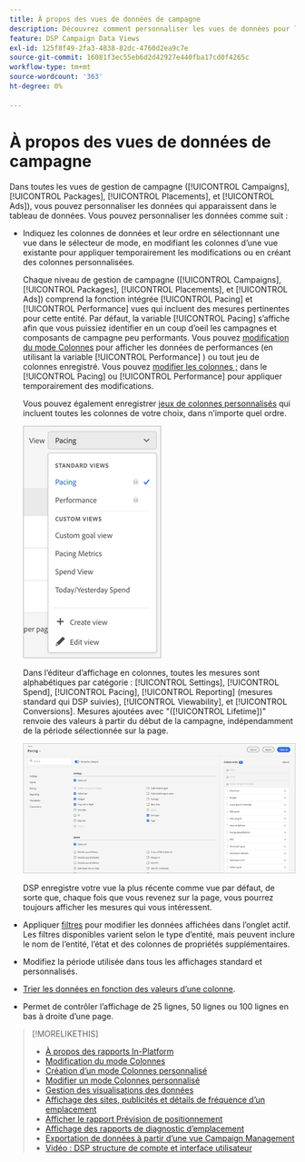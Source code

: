 ```yaml
---
title: À propos des vues de données de campagne
description: Découvrez comment personnaliser les vues de données pour les campagnes, les packages, les emplacements et les publicités.
feature: DSP Campaign Data Views
exl-id: 125f8f49-2fa3-4838-82dc-4760d2ea9c7e
source-git-commit: 16081f3ec55eb6d2d42927e440fba17cd0f4265c
workflow-type: tm+mt
source-wordcount: '363'
ht-degree: 0%

---
```


# À propos des vues de données de campagne

Dans toutes les vues de gestion de campagne ([!UICONTROL Campaigns], [!UICONTROL Packages], [!UICONTROL Placements], et [!UICONTROL Ads]), vous pouvez personnaliser les données qui apparaissent dans le tableau de données. Vous pouvez personnaliser les données comme suit :

* Indiquez les colonnes de données et leur ordre en sélectionnant une vue dans le sélecteur de mode, en modifiant les colonnes d’une vue existante pour appliquer temporairement les modifications ou en créant des colonnes personnalisées.

  Chaque niveau de gestion de campagne ([!UICONTROL Campaigns], [!UICONTROL Packages], [!UICONTROL Placements], et [!UICONTROL Ads]) comprend la fonction intégrée [!UICONTROL Pacing] et [!UICONTROL Performance] vues qui incluent des mesures pertinentes pour cette entité. Par défaut, la variable [!UICONTROL Pacing] s’affiche afin que vous puissiez identifier en un coup d’oeil les campagnes et composants de campagne peu performants. Vous pouvez [modification du mode Colonnes](column-view-change.md) pour afficher les données de performances (en utilisant la variable [!UICONTROL Performance] ) ou tout jeu de colonnes enregistré. Vous pouvez [modifier les colonnes ;](column-view-edit.md) dans le [!UICONTROL Pacing] ou [!UICONTROL Performance] pour appliquer temporairement des modifications.

  Vous pouvez également enregistrer [jeux de colonnes personnalisés](column-view-create.md) qui incluent toutes les colonnes de votre choix, dans n’importe quel ordre.

  ![sélecteur de mode Colonne](/help/dsp/assets/column-view-selector.png)

  Dans l’éditeur d’affichage en colonnes, toutes les mesures sont alphabétiques par catégorie : [!UICONTROL Settings], [!UICONTROL Spend], [!UICONTROL Pacing], [!UICONTROL Reporting] (mesures standard qui DSP suivies), [!UICONTROL Viewability], et [!UICONTROL Conversions]. Mesures ajoutées avec &quot;([!UICONTROL Lifetime])&quot; renvoie des valeurs à partir du début de la campagne, indépendamment de la période sélectionnée sur la page.

  ![éditeur d’affichage des colonnes](/help/dsp/assets/column-view-editor.png)

  DSP enregistre votre vue la plus récente comme vue par défaut, de sorte que, chaque fois que vous revenez sur la page, vous pourrez toujours afficher les mesures qui vous intéressent.

* Appliquer [filtres](campaign-data-filter.md) pour modifier les données affichées dans l’onglet actif. Les filtres disponibles varient selon le type d’entité, mais peuvent inclure le nom de l’entité, l’état et des colonnes de propriétés supplémentaires.

* Modifiez la période utilisée dans tous les affichages standard et personnalisés.

* [Trier les données en fonction des valeurs d’une colonne](campaign-data-sort.md).

* Permet de contrôler l’affichage de 25 lignes, 50 lignes ou 100 lignes en bas à droite d’une page.

>[!MORELIKETHIS]
>
>* [À propos des rapports In-Platform](campaign-reports-about.md)
>* [Modification du mode Colonnes](column-view-change.md)
>* [Création d’un mode Colonnes personnalisé](column-view-create.md)
>* [Modifier un mode Colonnes personnalisé](column-view-edit.md)
>* [Gestion des visualisations des données](campaign-data-visualization-manage.md)
>* [Affichage des sites, publicités et détails de fréquence d’un emplacement](placement-details-view.md)
>* [Afficher le rapport Prévision de positionnement](/help/dsp/campaign-management/reports/placement-forecast.md)
>* [Affichage des rapports de diagnostic d’emplacement](placement-diagnostics.md)
>* [Exportation de données à partir d’une vue Campaign Management](campaign-export-data.md)
>* [Vidéo : DSP structure de compte et interface utilisateur](https://experienceleague.adobe.com/docs/advertising-learn/tutorials/dsp/ui.html)
